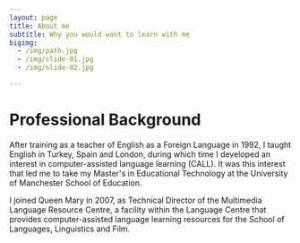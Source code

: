 ```yaml
---
layout: page
title: About me
subtitle: Why you would want to learn with me
bigimg: 
  - /img/path.jpg
  - /img/slide-01.jpg
  - /img/slide-02.jpg

---
```


<h1>Professional Background</h1>

<p>After training as a teacher of English as a Foreign Language in 1992, I taught English in Turkey, Spain and London, during which time I developed an interest in computer-assisted language learning (CALL). It was this interest that led me to take my Master's in Educational Technology at the University of Manchester School of Education.</p>

<p>I joined Queen Mary in 2007, as Technical Director of the Multimedia Language Resource Centre, a facility within the Language Centre that provides computer-assisted language learning resources for the School of Languages, Linguistics and Film.</p>
